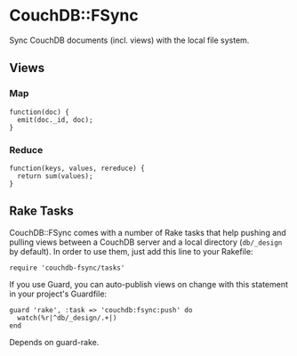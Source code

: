 # CouchDB::FSync

Sync CouchDB documents (incl. views) with the local file system.

## Views

### Map

    function(doc) {
      emit(doc._id, doc);
    }

### Reduce

    function(keys, values, rereduce) {
      return sum(values);
    }

## Rake Tasks

CouchDB::FSync comes with a number of Rake tasks that help pushing and pulling views between a CouchDB server and a local directory (`db/_design` by default). In order to use them, just add this line to your Rakefile:

    require 'couchdb-fsync/tasks'

If you use Guard, you can auto-publish views on change with this statement in your project's Guardfile:

    guard 'rake', :task => 'couchdb:fsync:push' do
      watch(%r|^db/_design/.+|)
    end

Depends on guard-rake.
